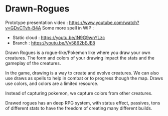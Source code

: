 # Drawn-Rogues
Prototype presentation video : https://www.youtube.com/watch?v=GDvCTvh-B4A
Some more spell in WIP : 
- Static cloud : https://youtu.be/IN9G9wnYLzc
- Branch : https://youtu.be/Vv5862bEJE8

Drawn Rogues is a rogue-like/Pokemon like where you draw your own creatures. The form and colors of your drawing impact the stats and the gameplay of the creatures.

In the game, drawing is a way to create and evolve creatures. We can also use draws as spells to help in combat or to progress though the map. Draws use colors, and colors are a limited resource.

Instead of capturing pokemon, we capture colors from other creatures.

Drawed rogues has an deep RPG system, with status effect, passives, tons of different stats to have the freedom of creating many different builds.
